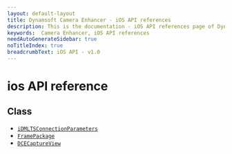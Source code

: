 ```yaml
---
layout: default-layout
title: Dynamsoft Camera Enhancer - iOS API references
description: This is the documentation - iOS API references page of Dynamsoft Camera Enhancer.
keywords:  Camera Enhancer, iOS API references
needAutoGenerateSidebar: true
noTitleIndex: true
breadcrumbText: iOS API - v1.0
---
```


# ios API reference

## Class

- [`iDMLTSConnectionParameters`]({{site.ios-api-auxiliary}}dlsconnection.html)
- [`FramePackage`]({{site.ios-api-auxiliary}}dceframe.html)
- [`DCECaptureView`]({{site.ios-api-auxiliary}}dcecameraview.html)
